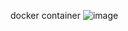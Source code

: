 docker container
![image](https://github.com/user-attachments/assets/f342b40e-0e46-44e5-bf99-ccf714c392e5)
